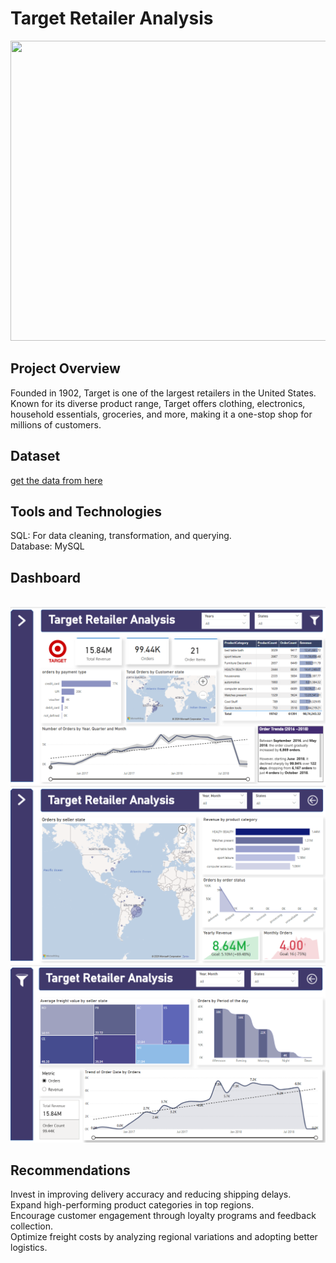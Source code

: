 # Target Retailer Analysis
<img src="https://sandhillssentinel.com/wp-content/uploads/2024/08/Target-SHS-.jpg" height="480" width= "1090">

## Project Overview
Founded in 1902, Target is one of the largest retailers in the United States. Known for its diverse product range, Target offers clothing, electronics, household essentials, groceries, and more, making it a one-stop shop for millions of customers.

## Dataset 
[get the data from here](https://github.com/renukadhule/Target_Retailer_Power_BI_Analysis/tree/master/dataset)

## Tools and Technologies
SQL: For data cleaning, transformation, and querying.<br>
Database: MySQL


## Dashboard
<br>
<img src= "https://github.com/renukadhule/Target_Retailer_Power_BI_Analysis/blob/master/Screenshorts/First.png"><br>
<img src = "https://github.com/renukadhule/Target_Retailer_Power_BI_Analysis/blob/master/Screenshorts/Second.png"><br>
<img src = "https://github.com/renukadhule/Target_Retailer_Power_BI_Analysis/blob/master/Screenshorts/Third.png"><br>



## Recommendations
Invest in improving delivery accuracy and reducing shipping delays.<br>
Expand high-performing product categories in top regions.<br>
Encourage customer engagement through loyalty programs and feedback collection.<br>
Optimize freight costs by analyzing regional variations and adopting better logistics.<br>
